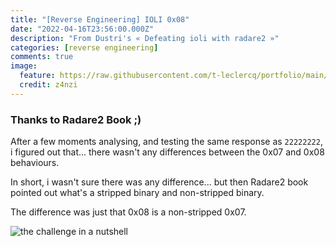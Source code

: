 ```yaml
---
title: "[Reverse Engineering] IOLI 0x08"
date: "2022-04-16T23:56:00.000Z"
description: "From Dustri's « Defeating ioli with radare2 »"
categories: [reverse engineering]
comments: true
image:
  feature: https://raw.githubusercontent.com/t-leclercq/portfolio/main/content/assets/08.png
  credit: z4nzi
---
```


### Thanks to Radare2 Book ;)

After a few moments analysing, and testing the same response as `22222222`, i figured out that... there wasn't any differences between the 0x07 and 0x08 behaviours.

In short, i wasn't sure there was any difference... but then Radare2 book pointed out what's a stripped binary and non-stripped binary.

The difference was just that 0x08 is a non-stripped 0x07.

![the challenge in a nutshell](https://raw.githubusercontent.com/t-leclercq/portfolio/main/content/assets/08.png)